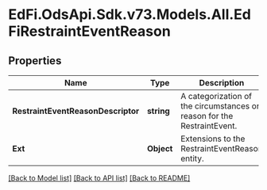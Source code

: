 # EdFi.OdsApi.Sdk.v73.Models.All.EdFiRestraintEventReason

## Properties

Name | Type | Description | Notes
------------ | ------------- | ------------- | -------------
**RestraintEventReasonDescriptor** | **string** | A categorization of the circumstances or reason for the RestraintEvent. | 
**Ext** | **Object** | Extensions to the RestraintEventReason entity. | [optional] 

[[Back to Model list]](../../README.md#documentation-for-models) [[Back to API list]](../../README.md#documentation-for-api-endpoints) [[Back to README]](../../README.md)

